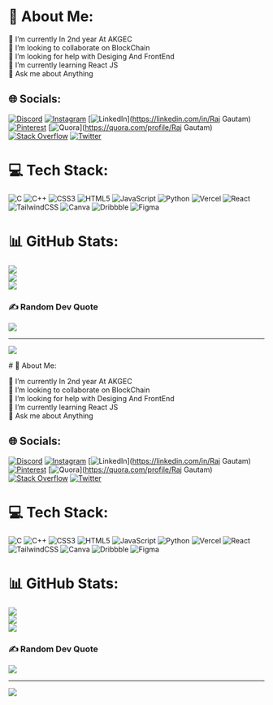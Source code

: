 # 💫 About Me:
🔭 I’m currently In 2nd year At AKGEC <br>👯 I’m looking to collaborate on BlockChain<br>🤝 I’m looking for help with Desiging And FrontEnd<br>🌱 I’m currently learning React JS<br>💬 Ask me about Anything<br>


## 🌐 Socials:
[![Discord](https://img.shields.io/badge/Discord-%237289DA.svg?logo=discord&logoColor=white)](https://discord.gg/L_lawliet#6677) [![Instagram](https://img.shields.io/badge/Instagram-%23E4405F.svg?logo=Instagram&logoColor=white)](https://instagram.com/_raj.gautam7_) [![LinkedIn](https://img.shields.io/badge/LinkedIn-%230077B5.svg?logo=linkedin&logoColor=white)](https://linkedin.com/in/Raj Gautam) [![Pinterest](https://img.shields.io/badge/Pinterest-%23E60023.svg?logo=Pinterest&logoColor=white)](https://pinterest.com/rajgautamr0307) [![Quora](https://img.shields.io/badge/Quora-%23B92B27.svg?logo=Quora&logoColor=white)](https://quora.com/profile/Raj Gautam) [![Stack Overflow](https://img.shields.io/badge/-Stackoverflow-FE7A16?logo=stack-overflow&logoColor=white)](https://stackoverflow.com/users/user:21766231) [![Twitter](https://img.shields.io/badge/Twitter-%231DA1F2.svg?logo=Twitter&logoColor=white)](https://twitter.com/@Raj_Goatm) 

# 💻 Tech Stack:
![C](https://img.shields.io/badge/c-%2300599C.svg?style=for-the-badge&logo=c&logoColor=white) ![C++](https://img.shields.io/badge/c++-%2300599C.svg?style=for-the-badge&logo=c%2B%2B&logoColor=white) ![CSS3](https://img.shields.io/badge/css3-%231572B6.svg?style=for-the-badge&logo=css3&logoColor=white) ![HTML5](https://img.shields.io/badge/html5-%23E34F26.svg?style=for-the-badge&logo=html5&logoColor=white) ![JavaScript](https://img.shields.io/badge/javascript-%23323330.svg?style=for-the-badge&logo=javascript&logoColor=%23F7DF1E) ![Python](https://img.shields.io/badge/python-3670A0?style=for-the-badge&logo=python&logoColor=ffdd54) ![Vercel](https://img.shields.io/badge/vercel-%23000000.svg?style=for-the-badge&logo=vercel&logoColor=white) ![React](https://img.shields.io/badge/react-%2320232a.svg?style=for-the-badge&logo=react&logoColor=%2361DAFB) ![TailwindCSS](https://img.shields.io/badge/tailwindcss-%2338B2AC.svg?style=for-the-badge&logo=tailwind-css&logoColor=white) ![Canva](https://img.shields.io/badge/Canva-%2300C4CC.svg?style=for-the-badge&logo=Canva&logoColor=white) ![Dribbble](https://img.shields.io/badge/Dribbble-EA4C89?style=for-the-badge&logo=dribbble&logoColor=white) 	![Figma](https://img.shields.io/badge/figma-%23F24E1E.svg?style=for-the-badge&logo=figma&logoColor=white)
# 📊 GitHub Stats:
![](https://github-readme-stats.vercel.app/api?username=rajgautamr&theme=nightowl&hide_border=false&include_all_commits=false&count_private=false)<br/>
![](https://github-readme-streak-stats.herokuapp.com/?user=rajgautamr&theme=nightowl&hide_border=false)<br/>
![](https://github-readme-stats.vercel.app/api/top-langs/?username=rajgautamr&theme=nightowl&hide_border=false&include_all_commits=false&count_private=false&layout=compact)

### ✍️ Random Dev Quote
![](https://quotes-github-readme.vercel.app/api?type=horizontal&theme=radical)

---
[![](https://visitcount.itsvg.in/api?id=rajgautamr&icon=4&color=1)](https://visitcount.itsvg.in)

<!-- Proudly created with GPRM ( https://gprm.itsvg.in ) --># 💫 About Me:
🔭 I’m currently In 2nd year At AKGEC <br>👯 I’m looking to collaborate on BlockChain<br>🤝 I’m looking for help with Desiging And FrontEnd<br>🌱 I’m currently learning React JS<br>💬 Ask me about Anything<br>


## 🌐 Socials:
[![Discord](https://img.shields.io/badge/Discord-%237289DA.svg?logo=discord&logoColor=white)](https://discord.gg/L_lawliet#6677) [![Instagram](https://img.shields.io/badge/Instagram-%23E4405F.svg?logo=Instagram&logoColor=white)](https://instagram.com/_raj.gautam7_) [![LinkedIn](https://img.shields.io/badge/LinkedIn-%230077B5.svg?logo=linkedin&logoColor=white)](https://linkedin.com/in/Raj Gautam) [![Pinterest](https://img.shields.io/badge/Pinterest-%23E60023.svg?logo=Pinterest&logoColor=white)](https://pinterest.com/rajgautamr0307) [![Quora](https://img.shields.io/badge/Quora-%23B92B27.svg?logo=Quora&logoColor=white)](https://quora.com/profile/Raj Gautam) [![Stack Overflow](https://img.shields.io/badge/-Stackoverflow-FE7A16?logo=stack-overflow&logoColor=white)](https://stackoverflow.com/users/user:21766231) [![Twitter](https://img.shields.io/badge/Twitter-%231DA1F2.svg?logo=Twitter&logoColor=white)](https://twitter.com/@Raj_Goatm) 

# 💻 Tech Stack:
![C](https://img.shields.io/badge/c-%2300599C.svg?style=for-the-badge&logo=c&logoColor=white) ![C++](https://img.shields.io/badge/c++-%2300599C.svg?style=for-the-badge&logo=c%2B%2B&logoColor=white) ![CSS3](https://img.shields.io/badge/css3-%231572B6.svg?style=for-the-badge&logo=css3&logoColor=white) ![HTML5](https://img.shields.io/badge/html5-%23E34F26.svg?style=for-the-badge&logo=html5&logoColor=white) ![JavaScript](https://img.shields.io/badge/javascript-%23323330.svg?style=for-the-badge&logo=javascript&logoColor=%23F7DF1E) ![Python](https://img.shields.io/badge/python-3670A0?style=for-the-badge&logo=python&logoColor=ffdd54) ![Vercel](https://img.shields.io/badge/vercel-%23000000.svg?style=for-the-badge&logo=vercel&logoColor=white) ![React](https://img.shields.io/badge/react-%2320232a.svg?style=for-the-badge&logo=react&logoColor=%2361DAFB) ![TailwindCSS](https://img.shields.io/badge/tailwindcss-%2338B2AC.svg?style=for-the-badge&logo=tailwind-css&logoColor=white) ![Canva](https://img.shields.io/badge/Canva-%2300C4CC.svg?style=for-the-badge&logo=Canva&logoColor=white) ![Dribbble](https://img.shields.io/badge/Dribbble-EA4C89?style=for-the-badge&logo=dribbble&logoColor=white) 	![Figma](https://img.shields.io/badge/figma-%23F24E1E.svg?style=for-the-badge&logo=figma&logoColor=white)
# 📊 GitHub Stats:
![](https://github-readme-stats.vercel.app/api?username=rajgautamr&theme=nightowl&hide_border=false&include_all_commits=false&count_private=false)<br/>
![](https://github-readme-streak-stats.herokuapp.com/?user=rajgautamr&theme=nightowl&hide_border=false)<br/>
![](https://github-readme-stats.vercel.app/api/top-langs/?username=rajgautamr&theme=nightowl&hide_border=false&include_all_commits=false&count_private=false&layout=compact)

### ✍️ Random Dev Quote
![](https://quotes-github-readme.vercel.app/api?type=horizontal&theme=radical)

---
[![](https://visitcount.itsvg.in/api?id=rajgautamr&icon=4&color=1)](https://visitcount.itsvg.in)

<!-- Proudly created with GPRM ( https://gprm.itsvg.in ) -->
